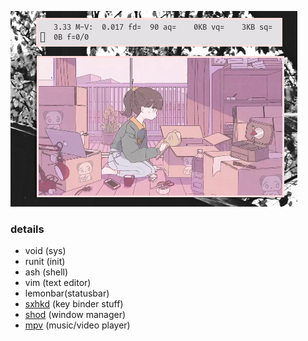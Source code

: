 ![img](untitled.png)

### details ###
- void    (sys)
- runit   (init)
- ash     (shell)
- vim     (text editor)
- lemonbar(statusbar)
- [sxhkd](https://github.com/baskerville/sxhkd)   (key binder stuff)
- [shod](https://github.com/phillbush/shod) (window manager)
- [mpv](https://mpv.io)     (music/video player)
